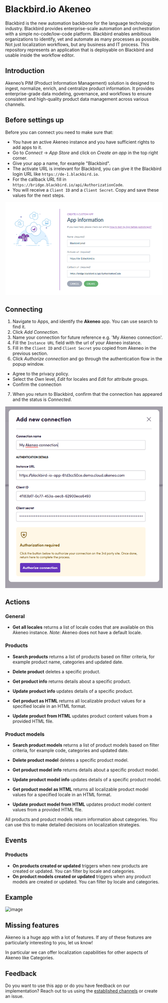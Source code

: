 # Blackbird.io Akeneo

Blackbird is the new automation backbone for the language technology industry. Blackbird provides enterprise-scale automation and orchestration with a simple no-code/low-code platform. Blackbird enables ambitious organizations to identify, vet and automate as many processes as possible. Not just localization workflows, but any business and IT process. This repository represents an application that is deployable on Blackbird and usable inside the workflow editor.

## Introduction

<!-- begin docs -->

Akeneo’s PIM (Product Information Management) solution is designed to ingest, normalize, enrich, and centralize product information. It provides enterprise-grade data modeling, governance, and workflows to ensure consistent and high-quality product data management across various channels.

## Before settings up

Before you can connect you need to make sure that:

- You have an active Akeneo instance and you have sufficient rights to add apps to it.
- Go to _Connect_ -> _App Store_ and click on _Create an app_ in the top right corner.
- Give your app a name, for example "Blackbird".
- The activate URL is irrelevant for Blackbird, you can give it the Blackbird login URL like `https://de-1.blackbird.io`.
- For the callback URL fill in `https://bridge.blackbird.io/api/AuthorizationCode`.
- You will receive a `Client ID` and a `Client Secret`. Copy and save these values for the next steps.

![1728308561748](image/README/1728308561748.png)

## Connecting

1.  Navigate to Apps, and identify the **Akeneo** app. You can use search to find it.
2.  Click _Add Connection_.
3.  Name your connection for future reference e.g. 'My Akeneo connection'.
4.  Fill the `Instance URL` field with the url of your Akeneo instance.
5.  Fill in the `Client ID` and `Client Secret` you copied from Akeneo in the previous section.
6.  Click _Authorize connection_ and go through the authentication flow in the popup window.
  - Agree to the privacy policy.
  - Select the _Own_ level, _Edit_ for locales and _Edit_ for attribute groups.
  - Confirm the connection
7.  When you return to Blackbird, confirm that the connection has appeared and the status is _Connected_.

![1728309237542](image/README/1728309237542.png)

## Actions

### General

- **Get all locales** returns a list of locale codes that are available on this Akeneo instance. *Note*: Akeneo does not have a default locale.

### Products

-   **Search products** returns a list of products based on filter criteria, for example product name, categories and updated date.
-   **Delete product** deletes a specific product.
-   **Get product info** returns details about a specific product.
-   **Update product info** updates details of a specific product.

-   **Get product as HTML** returns all localizable product values for a specified locale in an HTML format.
-   **Update product from HTML** updates product content values from a provided HTML file.

### Product models

-   **Search product models** returns a list of product models based on filter criteria, for example code, categories and updated date.
-   **Delete product model** deletes a specific product model.
-   **Get product model info** returns details about a specific product model.
-   **Update product model info** updates details of a specific product model.

-   **Get product model as HTML** returns all localizable product model values for a specified locale in an HTML format.
-   **Update product model from HTML** updates product model content values from a provided HTML file.

All products and product models return information about categories. You can use this to make detailed decisions on localization strategies.

## Events

### Products

-   **On products created or updated** triggers when new products are created or updated. You can filter by locale and categories.
-   **On product models created or updated** triggers when any product models are created or updated. You can filter by locale and categories.

## Example

![image](https://github.com/user-attachments/assets/9eb04458-1d84-4b6f-9450-97b59b60c729)

## Missing features

Akeneo is a huge app with a lot of features. If any of these features are particularly interesting to you, let us know!

In particular we can offer localization capabilities for other aspects of Akeneo like Categories.

## Feedback

Do you want to use this app or do you have feedback on our implementation? Reach out to us using the [established channels](https://www.blackbird.io/) or create an issue.

<!-- end docs -->
